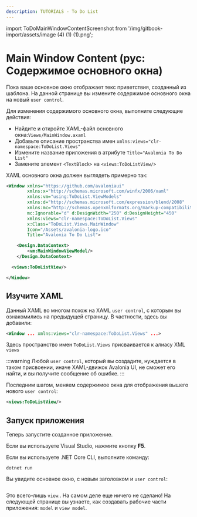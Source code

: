 ```yaml
---
description: TUTORIALS - To Do List
---
```


import ToDoMainWindowContentScreenshot from '/img/gitbook-import/assets/image (4) (1) (1).png';

# Main Window Content (рус: Содержимое основного окна)

Пока ваше основное окно отображает текс приветствия, созданный из шаблона.
На данной странице вы измените содержимое основного окна на новый `user control`.

Для изменения содержимого основного окна, выполните следующие действия:

- Найдите и откройте XAML-файл основного окна:`Views/MainWindow.axaml`
- Добавьте описание пространства имен `xmlns:views="clr-namespace:ToDoList.Views"`
- Измените название приложения в атрибуте `Title="Avalonia To Do List"`
- Замените элемент `<TextBlock>` на `<views:ToDoListView/>`

XAML основного окна должен выглядеть примерно так:

```xml
<Window xmlns="https://github.com/avaloniaui"
        xmlns:x="http://schemas.microsoft.com/winfx/2006/xaml"
        xmlns:vm="using:ToDoList.ViewModels"
        xmlns:d="http://schemas.microsoft.com/expression/blend/2008"
        xmlns:mc="http://schemas.openxmlformats.org/markup-compatibility/2006"
        mc:Ignorable="d" d:DesignWidth="250" d:DesignHeight="450"
        xmlns:views="clr-namespace:ToDoList.Views"
        x:Class="ToDoList.Views.MainWindow"
        Icon="/Assets/avalonia-logo.ico"
        Title="Avalonia To Do List">

    <Design.DataContext>
        <vm:MainWindowViewModel/>
    </Design.DataContext>

  <views:ToDoListView/>

</Window>
```

## Изучите XAML

Данный XAML во многом похож на XAML `user control`, с которым вы ознакомились на предыдущей страницу.
В частности, здесь вы добавили:

```xml
<Window ... xmlns:views="clr-namespace:ToDoList.Views" ...>
```

Здесь пространство имен `ToDoList.Views` присваивается к алиасу XML `views` 

:::warning
Любой `user control`, который вы создадите, нуждается в таком присвоении,
иначе XAML-движок Avalonia UI, не сможет его найти, и вы получите сообщение об ошибке.
:::

Последним шагом, меняем содержимое окна для отображения вышего нового `user control`:

```xml
<views:ToDoListView/>
```

## Запуск приложения

Теперь запустите созданное приложение.

Если вы используете Visual Studio, нажмите кнопку **F5**.

Если вы используете .NET Core CLI, выполните команду:

```
dotnet run
```

Вы увидите основное окно, с новым заголовком и `user control`:

<img className="center" src={ToDoMainWindowContentScreenshot} alt="" />

Это всего-лишь `view`.. На самом деле еще ничего не сделано!
На следующей странице вы узнаете, как создавать рабочие части приложения: `model` и `view model`.
